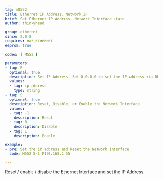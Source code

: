 ```yaml
---
tag: m0552
title: Ethernet IP Address, Network IF
brief: Set Ethernet IP Address, Network Interface state
author: thinkyhead

group: ethernet
since: 2.0.8
requires: HAS_ETHERNET
eeprom: true

codes: [ M552 ]

parameters:
- tag: P
  optional: true
  description: Set IP Address. Set 0.0.0.0 to set the IP Address via DHCP.
  values:
  - tag: ip-address
    type: string
- tag: S
  optional: true
  description: Reset, Disable, or Enable the Network Interface.
  values:
  - tag: -1
    description: Reset
  - tag: 0
    description: Disable
  - tag: 1
    description: Enable

example:
- pre: Set the IP address and Reset the Network Interface
  code: M552 S-1 P192.168.1.55

---
```


Reset / enable / disable the Ethernet Interface and set the IP Address.

